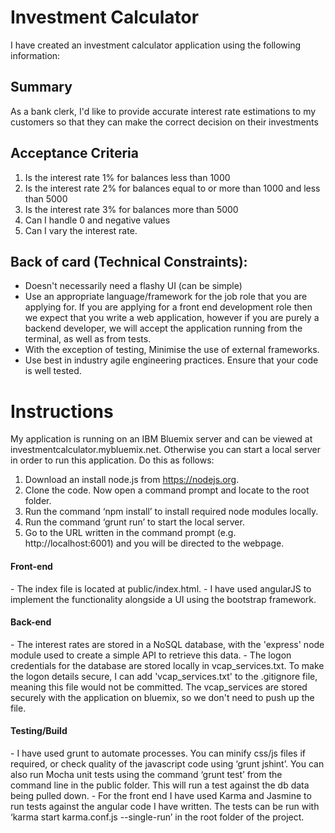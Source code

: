 <h1>Investment Calculator</h1>

I have created an investment calculator application using the following information:

<h2>Summary</h2>

As a bank clerk, I'd like to provide accurate interest rate estimations to my customers so that they can make the correct decision on their investments

<h2>Acceptance Criteria</h2>

1. Is the interest rate 1% for balances less than 1000
2. Is the interest rate 2% for balances equal to or more than 1000 and less than 5000
3. Is the interest rate 3% for balances more than 5000
4. Can I handle 0 and negative values
5. Can I vary the interest rate.

<h2>Back of card (Technical Constraints):</h2>

- Doesn't necessarily need a flashy UI (can be simple)
- Use an appropriate language/framework for the job role that you are applying for. If you are applying for a front end development role
then we expect that you write a web application, however if you are purely a backend developer, we will accept the application running
from the terminal, as well as from tests.
- With the exception of testing, Minimise the use of external frameworks.
- Use best in industry agile engineering practices. Ensure that your code is well tested.

<h1>Instructions</h1>

My application is running on an IBM Bluemix server and can be viewed at investmentcalculator.mybluemix.net.
Otherwise you can start a local server in order to run this application. Do this as follows:

1. Download an install node.js from https://nodejs.org.
2. Clone the code. Now open a command prompt and locate to the root folder.
3. Run the command ‘npm install’ to install required node modules locally.
4. Run the command ‘grunt run’ to start the local server.
5. Go to the URL written in the command prompt (e.g. http://localhost:6001) and you will be directed to the webpage.

<h4>Front-end</h4>
- The index file is located at public/index.html.
- I have used angularJS to implement the functionality alongside a UI using the bootstrap framework.

<h4>Back-end</h4>
- The interest rates are stored in a NoSQL database, with the 'express' node module used to create a simple API to retrieve this data.
- The logon credentials for the database are stored locally in vcap_services.txt. To make the logon details secure, I can add 'vcap_services.txt' to the .gitignore file, meaning this file would not be committed. The vcap_services are stored securely with the application on bluemix, so we don't need to push up the file.

<h4>Testing/Build</h4>
- I have used grunt to automate processes. You can minify css/js files if required, or check quality of the javascript code using ‘grunt jshint’. You can also run Mocha unit tests using the command ‘grunt test’ from the command line in the public folder. This will run a test against the db data being pulled down.
- For the front end I have used Karma and Jasmine to run tests against the angular code I have written. The tests can be run with ‘karma start karma.conf.js --single-run’ in the root folder of the project.
